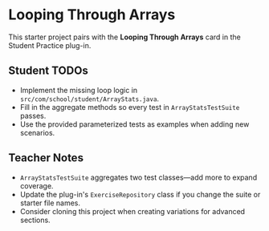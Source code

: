 # Looping Through Arrays

This starter project pairs with the **Looping Through Arrays** card in the Student Practice plug-in.

## Student TODOs
- Implement the missing loop logic in `src/com/school/student/ArrayStats.java`.
- Fill in the aggregate methods so every test in `ArrayStatsTestSuite` passes.
- Use the provided parameterized tests as examples when adding new scenarios.

## Teacher Notes
- `ArrayStatsTestSuite` aggregates two test classes—add more to expand coverage.
- Update the plug-in's `ExerciseRepository` class if you change the suite or starter file names.
- Consider cloning this project when creating variations for advanced sections.

